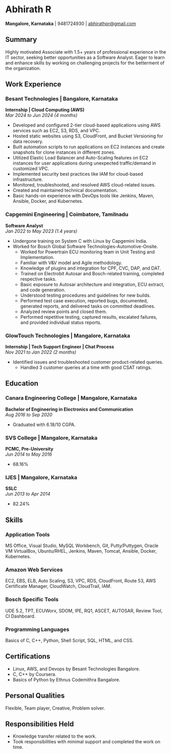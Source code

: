 # Abhirath R
**Mangalore, Karnataka** | 9481724930 | [abhirathpr@gmail.com](mailto:abhirathpr@gmail.com)

## Summary
Highly motivated Associate with 1.5+ years of professional experience in the IT sector, seeking better opportunities as a Software Analyst. Eager to learn and enhance skills by working on challenging projects for the betterment of the organization.

## Work Experience

### Besant Technologies | Bangalore, Karnataka
**Internship | Cloud Computing (AWS)**  
*Mar 2024 to Jun 2024 (4 months)*

- Developed and configured 2-tier cloud-based applications using AWS services such as EC2, S3, RDS, and VPC.
- Hosted static websites using S3, CloudFront, and Bucket Versioning for data recovery.
- Built automation scripts to run applications on EC2 instances and create snapshots for clone instances in different zones.
- Utilized Elastic Load Balancer and Auto-Scaling features on EC2 instances for user applications during unexpected traffic/demand in customized VPC.
- Implemented security best practices like IAM for cloud-based infrastructure.
- Monitored, troubleshooted, and resolved AWS cloud-related issues.
- Created and maintained technical documentation.
- Basic hands-on experience with DevOps tools like Jenkins, Maven, Ansible, Docker, and Kubernetes.

### Capgemini Engineering | Coimbatore, Tamilnadu
**Software Analyst**  
*Jan 2022 to May 2023 (1.4 years)*

- Undergone training on System C with Linux by Capgemini India.
- Worked for Bosch Global Software Technologies-Automotive-Onsite.
  - Worked for Powertrain ECU monitoring team in Unit Testing and Implementation.
  - Familiar with V&V model and Agile methodology.
  - Knowledge of plugins and integration for CPF, CVC, DAP, and DAT.
  - Trained on Electrobit Autosar and Bosch-related training, completed respective tasks.
  - Basic exposure to Autosar architecture and integration, ECU extract, and code generation.
  - Understood testing procedures and guidelines for new builds.
  - Performed test case execution, reported bugs, documented, generated reports, and delivered tasks on committed deadlines.
  - Analyzed review points and closed them.
  - Performed repetitive testing, captured results, escalated failures, and provided individual status reports.

### GlowTouch Technologies | Mangalore, Karnataka
**Internship | Tech Support Engineer | Chat Process**  
*Nov 2021 to Jan 2022 (2 months)*

- Identified issues and troubleshooted customer product-related queries.
  - Handled 3 customer queries at a time with good CSAT ratings.

## Education

### Canara Engineering College | Mangalore, Karnataka
**Bachelor of Engineering in Electronics and Communication**  
*Aug 2016 to Sep 2020*  
- Graduated with 6.18/10 CGPA.

### SVS College | Mangalore, Karnataka
**PCMC, Pre-University**  
*Jun 2014 to May 2016*  
- 68.16%

### IJES | Mangalore, Karnataka
**SSLC**  
*Jun 2013 to Apr 2014*  
- 82.24%

## Skills

### Application Tools
MS Office, Visual Studio, MySQL Workbench, Git, Putty/Puttygen, Oracle VM VirtualBox, Ubuntu/RHEL, Jenkins, Maven, Tomcat, Ansible, Docker, Kubernetes.

### Amazon Web Services
EC2, EBS, ELB, Auto Scaling, S3, VPC, RDS, CloudFront, Route 53, AWS Certificate Manager, CloudWatch, CloudTrail, IAM.

### Bosch Specific Tools
UDE 5.2, TPT, ECUWorx, SDOM, IPE, RQ1, ASCET, AUTOSAR, Review Tool, CI Dashboard.

### Programming Languages
Basics of C, C++, Python, Shell Script, SQL, HTML, and CSS.

## Certifications
- Linux, AWS, and Devops by Besant Technologies Bangalore.
- C, C++ by Coursera.
- Basics of Python by Ethnus Codemithra Bangalore.

## Personal Qualities
Flexible, Team player, Creative, Problem solver.

## Responsibilities Held
- Knowledge transfer related to the work.
- Took responsibilities with minimal support and completed the work on time.



